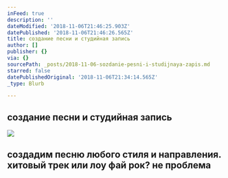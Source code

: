 ```yaml
---
inFeed: true
description: ''
dateModified: '2018-11-06T21:46:25.903Z'
datePublished: '2018-11-06T21:46:26.565Z'
title: создание песни и студийная запись
author: []
publisher: {}
via: {}
sourcePath: _posts/2018-11-06-sozdanie-pesni-i-studijnaya-zapis.md
starred: false
datePublishedOriginal: '2018-11-06T21:34:14.565Z'
_type: Blurb

---
```

## **создание песни и студийная запись**
![](https://the-grid-user-content.s3-us-west-2.amazonaws.com/fd08983d-5df5-4d07-819b-d981029ad355.jpg)

## создадим песню любого стиля и направления. хитовый трек или лоу фай рок? не проблема